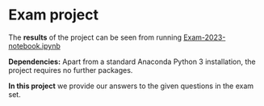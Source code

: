 # Exam project

The **results** of the project can be seen from running [Exam-2023-notebook.ipynb](Exam-2023-notebook.ipynb)

**Dependencies:** Apart from a standard Anaconda Python 3 installation, the project requires no further packages.

**In this project** we provide our answers to the given questions in the exam set. 